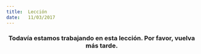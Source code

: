 ```yaml
---
title:  Lección
date:   11/03/2017
---
```


### <center>Todavía estamos trabajando en esta lección. Por favor, vuelva más tarde.</center>